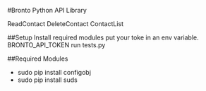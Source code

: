 #Bronto Python API Library 

ReadContact
DeleteContact
ContactList

##Setup
Install required modules
put your toke in an env variable. BRONTO_API_TOKEN
run tests.py

##Required Modules
- sudo pip install configobj
- sudo pip install suds
